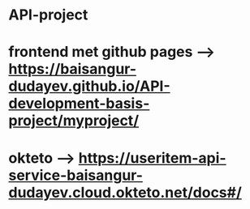 # API-project
# frontend met github pages  --> https://baisangur-dudayev.github.io/API-development-basis-project/myproject/
# okteto  -->  https://useritem-api-service-baisangur-dudayev.cloud.okteto.net/docs#/

